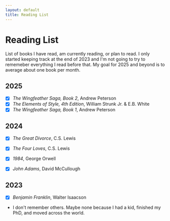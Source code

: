 ```yaml
---
layout: default
title: Reading List
---
```


# Reading List
List of books I have read, am currently reading, or plan to read. I only started keeping track at the end of 2023 and I'm not going to try to rememeber everything I read before that. My goal for 2025 and beyond is to average about one book per month. 

## 2025
- [x] *The Wingfeather Saga, Book 2*, Andrew Peterson
- [x] *The Elements of Style, 4th Edition*, William Strunk Jr. & E.B. White
- [x] *The Wingfeather Saga, Book 1*, Andrew Peterson

## 2024
- [x] *The Great Divorce*, C.S. Lewis
- [x] *The Four Loves*, C.S. Lewis
- [x] *1984*, George Orwell
- [x] *John Adams*, David McCullough


## 2023
- [x] *Benjamin Franklin*, Walter Isaacson
- I don't remember others. Maybe none because I had a kid, finished my PhD, and moved across the world.
